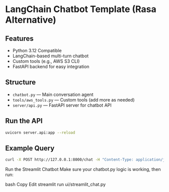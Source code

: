 # LangChain Chatbot Template (Rasa Alternative)

## Features
- Python 3.12 Compatible
- LangChain-based multi-turn chatbot
- Custom tools (e.g., AWS S3 CLI)
- FastAPI backend for easy integration

## Structure
- `chatbot.py` — Main conversation agent
- `tools/aws_tools.py` — Custom tools (add more as needed)
- `server/api.py` — FastAPI server for chatbot API

## Run the API
```bash
uvicorn server.api:app --reload
```

## Example Query
```bash
curl -X POST http://127.0.0.1:8000/chat -H "Content-Type: application/json" -d '{"message": "List my s3 buckets"}'
```


Run the Streamlit Chatbot
Make sure your chatbot.py logic is working, then run:

bash
Copy
Edit
streamlit run ui/streamlit_chat.py


